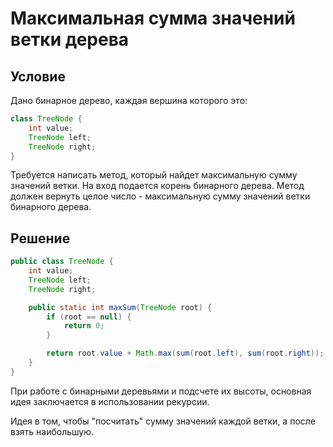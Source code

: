 # Максимальная сумма значений ветки дерева

## Условие

Дано бинарное дерево, каждая вершина которого это:

```java
class TreeNode {
    int value;
    TreeNode left;
    TreeNode right;
}
```

Требуется написать метод, который найдет максимальную сумму значений ветки. На вход подается корень бинарного дерева. Метод должен вернуть целое число - максимальную сумму значений ветки бинарного дерева.

## Решение

```java
public class TreeNode {
    int value;
    TreeNode left;
    TreeNode right;

    public static int maxSum(TreeNode root) {
        if (root == null) {
            return 0;
        }

        return root.value + Math.max(sum(root.left), sum(root.right));
    }
}
```

При работе с бинарными деревьями и подсчете их высоты, основная идея заключается в использовании рекурсии.

Идея в том, чтобы "посчитать" сумму значений каждой ветки, а после взять наибольшую.
